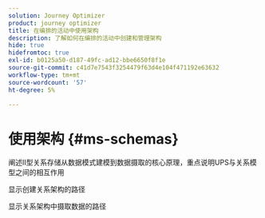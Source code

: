 ```yaml
---
solution: Journey Optimizer
product: journey optimizer
title: 在编排的活动中使用架构
description: 了解如何在编排的活动中创建和管理架构
hide: true
hidefromtoc: true
exl-id: b0125a50-d187-49fc-ad12-bbe6650f8f1e
source-git-commit: c41d7e7543f3254479f63d4e104f471192e63632
workflow-type: tm+mt
source-wordcount: '57'
ht-degree: 5%

---
```


# 使用架构 {#ms-schemas}

阐述II型关系存储从数据模式建模到数据摄取的核心原理，重点说明UPS与关系模型之间的相互作用

显示创建关系架构的路径

显示关系架构中摄取数据的路径
